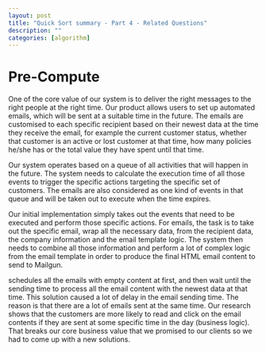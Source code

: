 ```yaml
---
layout: post
title: "Quick Sort summary - Part 4 - Related Questions"
description: ""
categories: [algorithm]
---
```


# Pre-Compute 

One of the core value of our system is to deliver the right messages to the right people at the right time. Our product allows users to set up automated emails, which will be sent at a suitable time in the future. The emails are customised to each specific recipient based on their newest data at the time they receive the email, for example the current customer status, whether that customer is an active or lost customer at that time, how many policies he/she has or the total value they have spent until that time.

Our system operates based on a queue of all activities that will happen in the future. The system needs to calculate the execution time of all those events to trigger the specific actions targeting the specific set of customers. The emails are also considered as one kind of events in that queue and will be taken out to execute when the time expires.

Our initial implementation simply takes out the events that need to be executed and perform those specific actions. For emails, the task is to take out the specific email, wrap all the necessary data, from the recipient data, the company information and the email template logic. The system then needs to combine all those information and perform a lot of complex logic from the email template in order to produce the final HTML email content to send to Mailgun. 

schedules all the emails with empty content at first, and then wait until the sending time to process all the email content with the newest data at that time. This solution caused a lot of delay in the email sending time. The reason is that there are a lot of emails sent at the same time. Our research shows that the customers are more likely to read and click on the email contents if they are sent at some specific time in the day (business logic). That breaks our core business value that we promised to our clients so we had to come up with a new solutions.